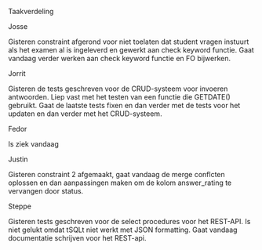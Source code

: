 Taakverdeling

Josse

Gisteren constraint afgerond voor niet toelaten dat student vragen instuurt als
het examen al is ingeleverd en gewerkt aan check keyword functie. Gaat vandaag
verder werken aan check keyword functie en FO bijwerken.

Jorrit

Gisteren de tests geschreven voor de CRUD-systeem voor invoeren antwoorden. Liep
vast met het testen van een functie die GETDATE() gebruikt. Gaat de laatste
tests fixen en dan verder met de tests voor het updaten en dan verder met het
CRUD-systeem.

Fedor

Is ziek vandaag

Justin

Gisteren constraint 2 afgemaakt, gaat vandaag de merge conflcten oplossen en dan
aanpassingen maken om de kolom answer_rating te vervangen door status.

Steppe

Gisteren tests geschreven voor de select procedures voor het REST-API. Is niet
gelukt omdat tSQLt niet werkt met JSON formatting. Gaat vandaag documentatie
schrijven voor het REST-api.
